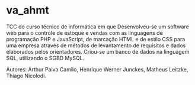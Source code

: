 # va_ahmt
TCC do curso técnico de informática em que Desenvolveu-se um software web para o controle de estoque e vendas
com as linguagens de programação PHP e JavaScript, de marcação HTML e de estilo CSS para
uma empresa através de métodos de levantamento de requisitos e dados elaborados pelos
orientadores. Criou-se um banco de dados na linguagem SQL, utilizando o SGBD MySQL. 

Autores: Arthur Paiva Camilo, Henrique Werner Junckes, Matheus Leitzke, Thiago Nicolodi.
